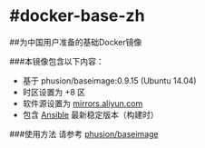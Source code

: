 #docker-base-zh
==============

##为中国用户准备的基础Docker镜像

###本镜像包含以下内容：
* 基于 phusion/baseimage:0.9.15 (Ubuntu 14.04)
* 时区设置为 +8 区
* 软件源设置为 [mirrors.aliyun.com](http://mirrors.aliyun.com)
* 包含 [Ansible](http://docs.ansible.com/) 最新稳定版本（构建时）

###使用方法
请参考 [phusion/baseimage](https://github.com/phusion/baseimage-docker)
